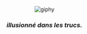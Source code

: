 
<div align="center">
 
![giphy](https://github.com/oeuvars/oeuvars/assets/102863478/61cba643-068b-4e43-aa92-e6a4dde494fc)

### <em> illusionné dans les trucs. </em>

 <br/>
 </div>
